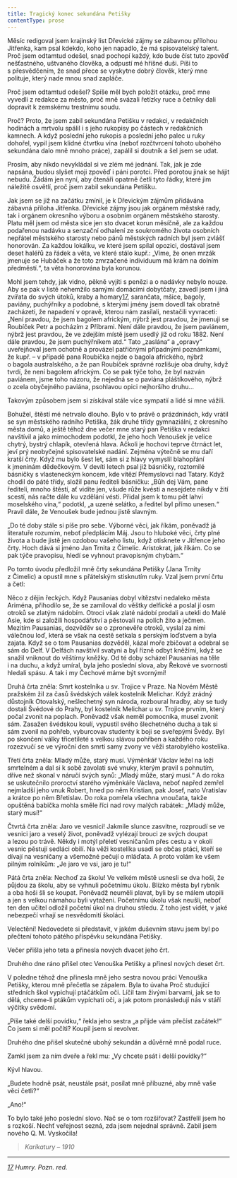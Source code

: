 ```yaml
---
title: Tragický konec sekundána Petišky
contentType: prose
---
```


Měsíc redigoval jsem krajinský list Dřevické zájmy se zábavnou přílohou Jitřenka, kam psal kdekdo, koho jen napadlo, že má spisovatelský talent. Proč jsem odtamtud odešel, snad pochopí každý, kdo bude číst tuto zpověď nešťastného, uštvaného člověka, a odpustí mé hříšné duši. Píši to s přesvědčením, že snad přece se vyskytne dobrý člověk, který mne polituje, který nade mnou snad zapláče.

Proč jsem odtamtud odešel? Spíše měl bych položit otázku, proč mne vyvedli z redakce za město, proč mně svázali řetízky ruce a četníky dali dopravit k zemskému trestnímu soudu.

Proč? Proto, že jsem zabil sekundána Petišku v redakci, v redakčních hodinách a mrtvolu spálil i s jeho rukopisy po částech v redakčních kamnech. A když poslední jeho rukopis a poslední jeho palec u ruky dohořel, vypil jsem klidné čtvrtku vína (neboť rozčtvrcení tohoto ubohého sekundána dalo mně mnoho práce), zapálil si doutník a šel jsem se udat.

Prosím, aby nikdo nevykládal si ve zlém mé jednání. Tak, jak je zde napsána, budou slyšet moji zpověď i páni porotci. Před porotou jinak se hájit nebudu. Žádám jen nyní, aby čtenáři opatrně četli tyto řádky, které jim náležitě osvětlí, proč jsem zabil sekundána Petišku.

Jak jsem se již na začátku zmínil, je k Dřevickým zájmům přidávána zábavná příloha Jitřenka. Dřevické zájmy jsou jak orgánem městské rady, tak i orgánem okresního výboru a osobním orgánem městského starosty. Platu měl jsem od města sice jen sto dvacet korun měsíčně, ale za každou podařenou nadávku a senzační odhalení ze soukromého života osobních nepřátel městského starosty nebo pánů městských radních byl jsem zvlášť honorován. Za každou lokálku, ve které jsem spílal opozici, dostával jsem deset haléřů za řádek a věta, ve které stálo kupř.: „Víme, že onen mrzák jmenuje se Hubáček a že toto zmrzačené individuum má krám na dolním předměstí.“, ta věta honorována byla korunou.

Mohl jsem tehdy, jak vidno, pěkně vyjíti s penězi a o nadávky nebylo nouze. Aby se pak v listě nehemžilo samými domácími dobytčaty, zavedl jsem i jiná zvířata do svých útoků, kraby a homary[17](./resources/undefined), sarančata, mšice, bagoly, paviány, puchýřníky a podobné, s kterými jmény jsem dovedl tak obratně zacházeti, že napadení v opravě, kterou nám zasílali, nestačili vyvraceti: „Není pravdou, že jsem bagolem africkým, nýbrž jest pravdou, že jmenuji se Roubíček Petr a pocházím z Příbrami. Není dále pravdou, že jsem paviánem, nýbrž jest pravdou, že ve zdejším místě jsem usedlý již od roku 1882. Není dále pravdou, že jsem puchýřníkem atd.“ Tato „zaslána“ a „opravy“ uveřejňoval jsem ochotně a provázel patřičnými případnými poznámkami, že kupř. – v případě pana Roubíčka nejde o bagola afrického, nýbrž o bagola australského, a že pan Roubíček správné rozlišuje oba druhy, když tvrdí, že není bagolem africkým. Co se pak týče toho, že byl nazván paviánem, jsme toho názoru, že nejedná se o paviána pláštíkového, nýbrž o zcela obyčejného paviána, psohlavou opici nejhoršího druhu…

Takovým způsobem jsem si získával stále více sympatií a lidé si mne vážili.

Bohužel, štěstí mé netrvalo dlouho. Bylo v to právě o prázdninách, kdy vrátil se syn městského radního Petiška, žák druhé třídy gymnaziální, z okresního města domů, a ještě téhož dne večer mne starý pan Petiška v redakci navštívil a jako mimochodem podotkl, že jeho hoch Venoušek je velice chytrý, bystrý chlapík, otevřená hlava. Ačkoli je hochovi teprve čtrnáct let, jeví prý neobyčejné spisovatelské nadání. Zejména výtečně se mu daří kratší črty. Když mu bylo šest let, sám si z hlavy vymyslil blahopřání k jmeninám dědečkovým. V devíti letech psal již básničky, roztomilé básničky s vlasteneckým koncem, kde vítězí Přemyslovci nad Tatary. Když chodil do páté třídy, složil panu řediteli básničku: „Bůh dej Vám, pane řediteli, mnoho štěstí, ať vidíte jen, všude růže kvésti a nesejdete nikdy v žití scestí, nás račte dále ku vzdělání vésti. Přidal jsem k tomu pět lahví moselského vína,“ podotkl, „a uzené selátko, a ředitel byl přímo unesen.“ Pravil dále, že Venoušek bude jednou jistě slavným.

„Do té doby stále si píše pro sebe. Výborné věci, jak říkám, poněvadž já literatuře rozumím, neboť předplácím Máj. Jsou to hluboké věci, črty plné života a bude jistě jen ozdobou vašeho listu, když otisknete v Jitřence jeho črty. Hoch dává si jméno Jan Trnita z Čimelic. Aristokrat, jak říkám. Co se pak týče pravopisu, hledí se vyhnout pravopisným chybám.“

Po tomto úvodu předložil mně črty sekundána Petišky (Jana Trnity z Čimelic) a opustil mne s přátelským stisknutím ruky. Vzal jsem první črtu a četl:

Něco z dějin řeckých. Když Pausanias dobyl vítězství nedaleko města Ariména, přihodilo se, že se zamiloval do věštky delfické a poslal jí osm otroků se zlatým nádobím. Otroci však zlaté nádobí prodali a utekli do Malé Asie, kde si založili hospodářství a pěstovali na polích žito a ječmen. Mezitím Pausanias, dozvěděv se o zpronevěře otroků, vyslal za nimi válečnou loď, která se však na cestě setkala s perským loďstvem a byla zajata. Když se o tom Pausanias dozvěděl, kázal moře zbičovat a odebral se sám do Delf. V Delfách navštívil svatyni a byl řízně odbyt kněžími, když se snažil vniknout do věštírny kněžky. Od té doby scházel Pausanias na těle i na duchu, a když umíral, byla jeho poslední slova, aby Řekové ve svornosti hledali spásu. A tak i my Čechové máme být svornými!

Druhá črta zněla: Smrt kostelníka u sv. Trojice v Praze. Na Novém Městě pražském žil za časů švédských válek kostelník Melichar. Když zrádný důstojník Otovalský, nešlechetný syn národa, rozboural hradby, aby se tudy dostali Švédové do Prahy, byl kostelník Melichar u sv. Trojice prvním, který počal zvonit na poplach. Poněvadž však neměl pomocníka, musel zvonit sám. Zasažen švédskou koulí, vypustil svého šlechetného ducha a tak si sám zvonil na pohřeb, vyburcovav studenty k boji se sveřepými Švédy. Byl po skončení války třicetileté s velkou slávou pohřben a každého roku rozezvučí se ve výroční den smrti samy zvony ve věži starobylého kostelíka.

Třetí črta zněla: Mladý může, starý musí. Výměnkář Václav ležel na loži smrtelném a dal si k sobě zavolati své vnuky, kterým pravil s pohnutím, dříve než skonal v náručí svých synů: „Mladý může, starý musí.“ A do roka se uskutečnilo proroctví starého výměnkáře Václava, neboť napřed zemřel nejmladší jeho vnuk Robert, hned po něm Kristian, pak Josef, nato Vratislav a krátce po něm Břetislav. Do roka pomřela všechna vnoučata, takže opuštěná babička mohla směle říci nad rovy malých rabátek: „Mladý může, starý musí!“

Čtvrtá črta zněla: Jaro ve vesnici! Jakmile slunce zasvitne, rozproudí se ve vesnici jaro a veselý život, poněvadž vylézají brouci ze svých doupat a lezou po trávě. Někdy i motýl přeletí vesničanům přes cestu a v okolí vesnic pěstují sedláci obilí. Na věži kostelíka usadí se občas ptáci, kteří se dívají na vesničany a všemožné pečují o mláďata. A proto volám ke všem pilným rolníkům: „Je jaro ve vsi, jaro je tu!“

Pátá črta zněla: Nechoď za školu! Ve velkém městě usnesli se dva hoši, že půjdou za školu, aby se vyhnuli početnímu úkolu. Blízko města byl rybník a oba hoši šli se koupat. Poněvadž neuměli plavat, byli by se málem utopili a jen s velkou námahou byli vytaženi. Početnímu úkolu však neušli, neboť ten den učitel odložil početní úkol na druhou středu. Z toho jest vidět, v jaké nebezpečí vrhají se nesvědomití školáci.

Velectění! Nedovedete si představit, v jakém duševním stavu jsem byl po přečtení tohoto pátého příspěvku sekundána Petišky.

Večer přišla jeho teta a přinesla nových dvacet jeho črt.

Druhého dne ráno přišel otec Venouška Petišky a přinesl nových deset črt.

V poledne téhož dne přinesla mně jeho sestra novou práci Venouška Petišky, kterou mně přečetla se zápalem. Byla to úvaha Proč studující středních škol vypichují ptáčátkům oči. Líčil tam živými barvami, jak se to dělá, chceme-li ptákům vypíchati oči, a jak potom pronásledují nás v stáří výčitky svědomí.

„Píše také delší povídku,“ řekla jeho sestra „a přijde vám přečíst začátek!“ Co jsem si měl počíti? Koupil jsem si revolver.

Druhého dne přišel skutečné ubohý sekundán a důvěrně mně podal ruce.

Zamkl jsem za ním dveře a řekl mu: „Vy chcete psát i delší povídky?“

Kývl hlavou.

„Budete hodně psát, neustále psát, posílat mně příbuzné, aby mně vaše věci četli?“

„Ano!“

To bylo také jeho poslední slovo. Nač se o tom rozšiřovat? Zastřelil jsem ho s rozkoší. Nechť veřejnost sezná, zda jsem nejednal správně. Zabil jsem nového Q. M. Vyskočila!

> _Karikatury – 1910_

* * *

_[17](./resources/undefined) Humry. Pozn. red._
